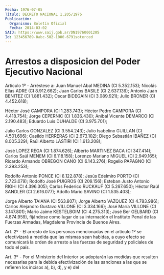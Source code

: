 ```yaml
---
Fecha: 1976-07-05
Título: DECRETO NACIONAL 1.205/1976
Publicación:
  Organismo: Boletín Oficial
  Fecha: 2014-03-02
SAIJ: https://www.saij.gob.ar/DN19760001205
Id: 123456789-0abc-502-1000-6791soterced
---
```

# Arrestos a disposicion del Poder Ejecutivo Nacional

<a id="1"></a>
Artículo 1º - Arréstese a: Juan Manuel Abal MEDINA (CI 5.352.153); Nicolás Elías ADRE (CI 8.912.662); Juan Carlos BASILE (CI 2.637.136); Antonio Juan BENITEZ (CI 1.881.432); Oscar BIDEGAIN (CI 3.089.921); Julio BRONER (CI 4.452.618);

Héctor José CAMPORA (CI 1.283.743); Héctor Pedro CAMPORA (CI 4.418.754); Jorge CEPERNIC (CI 1.836.430); Anibal Vicente DEMARCO (CI 2.190.483); Eduardo Luis DUHALDE (CI 3.975.701);

Julio Carlos GONZALEZ (CI 3.554.243); Julio Isabelino GUILLAN (CI 4.501.696); Casildo HERRERAS (CI 2.673.102); Diego Sebastián IBAÑEZ (CI 8.005.329); Raúl Alberto LASTIRI (CI 1.613.208);

José LOPEZ REGA (CI 1.874.626); Alberto MARTINEZ BACA (CI 347.414); Carlos Saúl MENEM (CI 6.118.158); Lorenzo Mariano MIGUEL (CI 2.949.165); Ricardo Armando OBREGON CANO (CI 6.143.276); Rogelio PAPAGNO (CI 2.393.253);

Rodolfo Antonio PONCE (CI 8.122.878); Jesús Edelmiro PORTO (CI 2.723.079); Rodolfo José PUIGROS (CI 209.156); Esteban Justo Antonio RIGHI (CI 4.396.305); Carlos Federico RUCKAUF (CI 5.267.650); Héctor Raúl SANDLER (CI 2.616.077); Adolfo Mario SAVINO (CI 1.535.403);

Jorge Alberto TAIANA (CI 563.807); Jorge Alberto VAZQUEZ (CI 4.783.986); Carlos Alejandro Gustavo VILLONE (CI 3.334.166); José María VILLONE (CI 3.147.801); Mario Jaime KESTELBOIM (CI 4.275.313); José Ber GELBARD (CI 4.874.959), fijándose como lugar de su internación el Instituto Penal de las Fuerzas Armadas, Magdalena Provincia de Buenos Aires.

<a id="2"></a>
Art. 2º - El arresto de las personas mencionadas en el artículo 1º se efectivizará a medida que las mismas sean habidas, a cuyo efecto se comunicará la orden de arresto a las fuerzas de seguridad y policiales de todo el país.

<a id="3"></a>
Art. 3º - Por el Ministerio del Interior se adoptarán las medidas que resulten necesarias para la debida efectivización de las sanciones a las que se refieren los incisos a), b), d), y e) del
